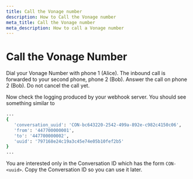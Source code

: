 ```yaml
---
title: Call the Vonage number
description: How to Call the Vonage number
meta_title: Call the Vonage number
meta_description: How to call a Vonage number
---
```


# Call the Vonage Number

Dial your Vonage Number with phone 1 (Alice). The inbound call is forwarded to your second phone, phone 2 (Bob). Answer the call on phone 2 (Bob). Do not cancel the call yet.

Now check the logging produced by your webhook server. You should see something similar to

``` bash
...
{
   'conversation_uuid': 'CON-bc643220-2542-499a-892e-c982c4150c06',
   'from': '447700000001',
   'to': '447700000002',
   'uuid': '797168e24c19a3c45e74e05b10fef2b5'
}
...
```

You are interested only in the Conversation ID which has the form `CON-<uuid>`. Copy the Conversation ID so you can use it later.
